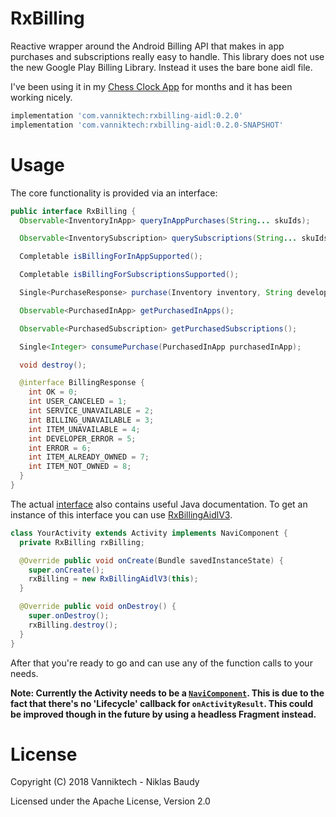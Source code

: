 # RxBilling

Reactive wrapper around the Android Billing API that makes in app purchases and subscriptions really easy to handle. This library does not use the new Google Play Billing Library. Instead it uses the bare bone aidl file.

I've been using it in my [Chess Clock App](https://play.google.com/store/apps/details?id=com.vanniktech.chessclock) for months and it has been working nicely.

```groovy
implementation 'com.vanniktech:rxbilling-aidl:0.2.0'
implementation 'com.vanniktech:rxbilling-aidl:0.2.0-SNAPSHOT'
```

# Usage

The core functionality is provided via an interface:

```java
public interface RxBilling {
  Observable<InventoryInApp> queryInAppPurchases(String... skuIds);

  Observable<InventorySubscription> querySubscriptions(String... skuIds);

  Completable isBillingForInAppSupported();

  Completable isBillingForSubscriptionsSupported();

  Single<PurchaseResponse> purchase(Inventory inventory, String developerPayload);

  Observable<PurchasedInApp> getPurchasedInApps();

  Observable<PurchasedSubscription> getPurchasedSubscriptions();

  Single<Integer> consumePurchase(PurchasedInApp purchasedInApp);

  void destroy();

  @interface BillingResponse {
    int OK = 0;
    int USER_CANCELED = 1;
    int SERVICE_UNAVAILABLE = 2;
    int BILLING_UNAVAILABLE = 3;
    int ITEM_UNAVAILABLE = 4;
    int DEVELOPER_ERROR = 5;
    int ERROR = 6;
    int ITEM_ALREADY_OWNED = 7;
    int ITEM_NOT_OWNED = 8;
  }
}
```

The actual [interface](rxbilling/src/main/java/com/vanniktech/rxbilling/RxBilling.java) also contains useful Java documentation. To get an instance of this interface you can use [RxBillingAidlV3](rxbilling-aidl/src/main/java/com/vanniktech/rxbilling/aidl/RxBillingAidlV3.java).

```java
class YourActivity extends Activity implements NaviComponent {
  private RxBilling rxBilling;

  @Override public void onCreate(Bundle savedInstanceState) {
    super.onCreate();
    rxBilling = new RxBillingAidlV3(this);
  }

  @Override public void onDestroy() {
    super.onDestroy();
    rxBilling.destroy();
  }
}
```

After that you're ready to go and can use any of the function calls to your needs.

**Note: Currently the Activity needs to be a [`NaviComponent`](https://github.com/trello/navi/blob/2.x/navi/src/main/java/com/trello/navi2/NaviComponent.java). This is due to the fact that there's no 'Lifecycle' callback for `onActivityResult`. This could be improved though in the future by using a headless Fragment instead.**

# License

Copyright (C) 2018 Vanniktech - Niklas Baudy

Licensed under the Apache License, Version 2.0
